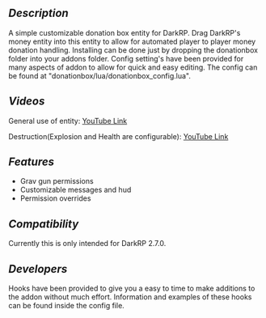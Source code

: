 ## *Description* ##
A simple customizable donation box entity for DarkRP. Drag DarkRP's money entity into this entity to allow for automated player to player money donation handling. Installing can be done just by dropping the donationbox folder into your addons folder. Config setting's have been provided for many aspects of addon to allow for quick and easy editing. The config can be found at "donationbox/lua/donationbox_config.lua". 

## *Videos* ##
General use of entity: [YouTube Link](https://youtu.be/hNT1KAnbxJ4)

Destruction(Explosion and Health are configurable): [YouTube Link](https://youtu.be/HHviuyAPja4)

## *Features* ##
- Grav gun permissions
- Customizable messages and hud
- Permission overrides

## *Compatibility* ##
Currently this is only intended for DarkRP 2.7.0.

## *Developers* ##
Hooks have been provided to give you a easy to time to make additions to the addon without much effort. Information and examples of these hooks can be found inside the config file.